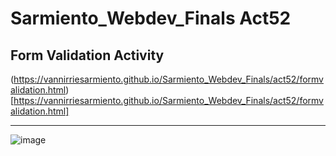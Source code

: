 # Sarmiento_Webdev_Finals Act52

## Form Validation Activity
(https://vannirriesarmiento.github.io/Sarmiento_Webdev_Finals/act52/formvalidation.html)[https://vannirriesarmiento.github.io/Sarmiento_Webdev_Finals/act52/formvalidation.html]
***
![image](https://user-images.githubusercontent.com/70186432/194731120-92e04422-d162-4e51-9a15-4c8c5caa2770.png)
